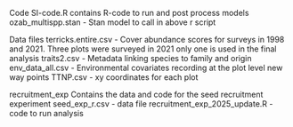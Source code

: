 Code
SI-code.R contains R-code to run and post process models
ozab_multispp.stan - Stan model to call in above r script

Data files
terricks.entire.csv - Cover abundance scores for surveys in 1998 and 2021. Three plots were surveyed in 2021 only one is used in the final analysis
traits2.csv - Metadata linking species to family and origin
env_data_all.csv - Environmental covariates recording at the plot level
new way points TTNP.csv - xy coordinates for each plot

recruitment_exp
Contains the data and code for the seed recruitment experiment
seed_exp_r.csv - data file
recruitment_exp_2025_update.R - code to run analysis
